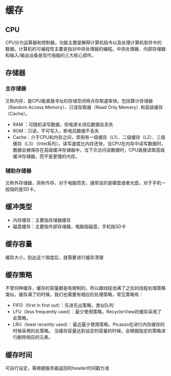 # 缓存


## CPU
CPU分为运算器和控制器，功能主要是解释计算机指令以及处理计算机软件中的数据。计算机的可编程性主要是指对中央处理器的编程。中央处理器、内部存储器和输入/输出设备是现代电脑的三大核心部件。

## 存储器
### 主存储器
又称内存，是CPU能直接寻址的存储空间特点存取速率快。包括算计存储器（Random Access Memory）、只读存取器（Read Only Memory）和高级缓存（Cache）。
- RAM ：可随机读写数据，但电源关闭后数据会丢失
- ROM：只读，不可写入，断电后数据不丢失
- Cache：介于CPU和内存之间，常用有一级缓存（L1）、二级缓存（L2）、三级缓存（L3）（Intel系列）。读写速度比内存还快，当CPU在内存中读写数据时，数据会被保存在高级缓冲存储器中，当下次访问该数据时，CPU直接读取高级缓冲存储器，而不是更慢的内存。
### 辅助存储器
又称外存储器，简称外存，对于电脑而言，通常说的是硬盘或者光盘，对于手机一般指的是SD卡。
## 缓冲类型
- 内存缓存：主要指存储器缓存
- 磁盘缓存：主要指外部存储器，电脑指磁盘，手机指SD卡
## 缓存容量
缓存大小，到达这个限度后，就需要进行缓存清理
## 缓存策略
不管何种缓存，缓存的容量都是有限制的，所以跟线程池满了之后的线程处理策略类似，缓存满了的时候，我们也需要有相应的处理策略，常见策略有：
- FIFO（first in first out）：先进先出策略，类似队列
- LFU（less frequently used）：最少使用策略，RecyclerView的缓存采用了此策略。
- LRU（least recently used）：最近最少使用策略，Picasso在进行内存缓存的时候采用的此策略。
当缓存容量达到设定的容量的时候，会根据指定的策略进行删除相应的元素。
## 缓存时间
可自行设定，需根据服务器返回的header时间戳为准


